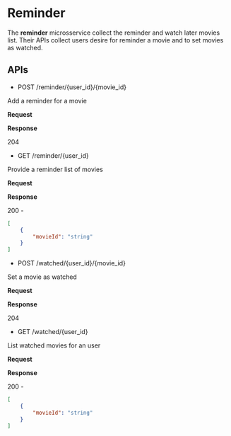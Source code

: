 # Reminder

The **reminder** microsservice collect the reminder and watch later movies list. Their APIs collect users desire for reminder a movie and to set movies as watched.

## APIs

- POST /reminder/{user_id}/{movie_id}

Add a reminder for a movie

**Request**

**Response**

204


- GET /reminder/{user_id}

Provide a reminder list of movies

**Request**

**Response**

200 - 
```json
[
	{
		"movieId": "string"
	}
]
```

- POST /watched/{user_id}/{movie_id}

Set a movie as watched 

**Request**

**Response**

204

- GET /watched/{user_id}

List watched movies for an user

**Request**

**Response**

200 - 
```json
[
	{
		"movieId": "string"
	}
]
```